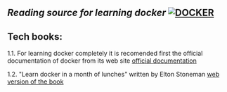 ##  _Reading source for learning docker_ [![DOCKER](kisspng-docker-computer-software-node-js-application-softw-using-docker-to-run-twitter-in-a-firefox-container-5b765080f28087.6421835515344805129933-removebg-preview.png)](https://docs.docker.com/get-started/)

## Tech books:
      
1.1. For learning docker completely it is recomended first the official documentation of docker from its web site [official documentation](https://docs.docker.com/)

1.2. "Learn docker in a month of lunches" written by Elton Stoneman [web version of the book](https://livebook.manning.com/book/learn-docker-in-a-month-of-lunches/chapter-1/)
      
